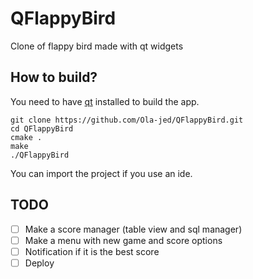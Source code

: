 # QFlappyBird

Clone of flappy bird made with qt widgets

## How to build?

You need to have [qt](https://www.qt.io/download-qt-installer) installed  to build the app.

```shell
git clone https://github.com/Ola-jed/QFlappyBird.git
cd QFlappyBird
cmake .
make
./QFlappyBird
```

You can import the project if you use an ide.

## TODO

- [ ] Make a score manager (table view and sql manager)
- [ ] Make a menu with new game and score options
- [ ] Notification if it is the best score
- [ ] Deploy